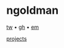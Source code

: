 # ngoldman

<a href="https://twitter.com/ungoldman" rel="me">tw</a> •
<a href="https://github.com/ngoldman" rel="me">gh</a> •
<a href="mailto:nate@ngoldman.me" rel="me">em</a>

[projects](./projects/)
